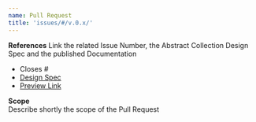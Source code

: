 ```yaml
---
name: Pull Request
title: 'issues/#/v.0.x/'
---
```


**References** 
Link the related Issue Number, the Abstract Collection Design Spec and the published Documentation
- Closes #
- [Design Spec](https://share.goabstract.com/...)
- [Preview Link](https://porscheui.github.io/porsche-ui-kit/issue/...)

**Scope**  
Describe shortly the scope of the Pull Request
